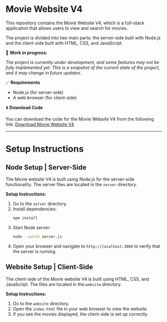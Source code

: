 # Movie Website V4

This repository contains the Movie Website V4, which is a full-stack application that allows users to view and search for movies.

The project is divided into two main parts: the server-side built with Node.js and the client-side built with HTML, CSS, and JavaScript.

🚧 **Work in progress:**

_The project is currently under development, and some features may not be fully implemented yet. This is a snapshot of the current state of the project, and it may change in future updates._

✅ **Requirements**

-   Node.js (for server-side)
-   A web browser (for client-side)

⬇️ **Download Code**

You can download the code for the Movie Website V4 from the following link:
[Download Movie Website V4](./movie-website-v4.zip)

---

# Setup Instructions

## Node Setup | Server-Side

The Movie website V4 is built using Node.js for the server-side functionality. The server files are located in the `server` directory.

**Setup Instructions:**

1. Go to the `server` directory.
2. Install dependencies:
    ```bash
    npm install
    ```
3. Start Node server:
    ```bash
    node --watch server.js
    ```
4. Open your browser and navigate to `http://localhost:3000` to verify that the server is running.

## Website Setup | Client-Side

The client-side of the Movie website V4 is built using HTML, CSS, and JavaScript. The files are located in the `website` directory.

**Setup Instructions:**

1. Go to the `website` directory.
2. Open the `index.html` file in your web browser to view the website.
3. If you see the movies displayed, the client-side is set up correctly.
